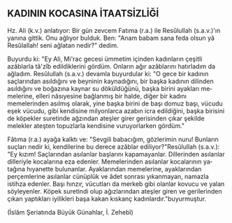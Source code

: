 ## KADININ KOCASINA İTAATSİZLİĞİ

Hz. Ali (k.v.) anlatıyor: Bir gün zevcem Fatıma (r.a.) ile Resûlullah (s.a.v.)'ın yanına gittik. Onu ağlıyor bulduk. Ben: "Anam babam sana feda olsun yâ Resûlallah! seni ağlatan ne­dir?" dedim.

Buyurdu ki: "Ey Ali, Mi'rac gecesi ümmetim içinden kadınların çeşitli azâblarla tâ'zîb edildiklerini gördüm. Onların ağır azâblarını hatırladım da ağladım. Resûlullah (s.a.v.) devamla buyurdular ki: "O gece bir kadının saçlarından asıldığını ve beyninin kaynadığını, bir başka kadının dilinden asıldığını ve boğazına kaynar su döküldüğünü, başka birini ayakları me­melerine, elleri nâsıyesine bağlanmış bir halde, diğer bir kadını memelerinden asılmış olarak, yine başka birini de başı domuz başı, vücudu eşek vücudu, gibi kendisine milyonlarca azabın icra edildiğini, başka birisini de köpekler suretinde ağzından ateşler girer gerisinden çıkar şekilde melekler ateşten topuzlarla kendisine vuruyorlarken gördüm."

Fâtıma (r.a.) ayağa kalktı ve: "Sevgili babacığım, gözleri­min nuru! Bunların suçları nedir ki, kendilerine bu derece azâblar ediliyor?"Resûlullah (s.a.v.): "Ey kızım! Saçlarından ası­lanlar başlarını kapamayanlar. Dillerinden asılanlar dilleriyle kocalarına eza edenler. Memelerinden asılanlar kocalarının ya­tağına hıyanette bulunanlar. Ayaklarından memelerine, ayaklarından perçemlerine asılanlar cünüplük ve âdet sonrası yıkan­mayan, namazla istihza edenler. Başı hınzır, vücutları da merkeb gibi olanlar kovucu ve yalan söyleyenler. Köpek suretindi olup ağızlarından ateşler giren ve gerilerinden çıkan yaptıkları iyilikleri başa kakan kıskanç kadınlardır."buyurmuştur.

(İslâm Şeriatında Büyük Günahlar, İ. Zehebî)
